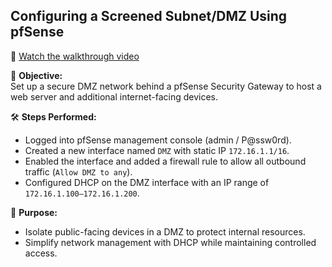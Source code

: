 ## Configuring a Screened Subnet/DMZ Using pfSense

🎥 [Watch the walkthrough video](https://youtu.be/rO2jFewfGWE)

🎯 **Objective:**  
Set up a secure DMZ network behind a pfSense Security Gateway to host a web server and additional internet-facing devices.

🛠️ **Steps Performed:**
- Logged into pfSense management console (admin / P@ssw0rd).
- Created a new interface named `DMZ` with static IP `172.16.1.1/16`.
- Enabled the interface and added a firewall rule to allow all outbound traffic (`Allow DMZ to any`).
- Configured DHCP on the DMZ interface with an IP range of `172.16.1.100–172.16.1.200`.

🔐 **Purpose:**
- Isolate public-facing devices in a DMZ to protect internal resources.
- Simplify network management with DHCP while maintaining controlled access.
